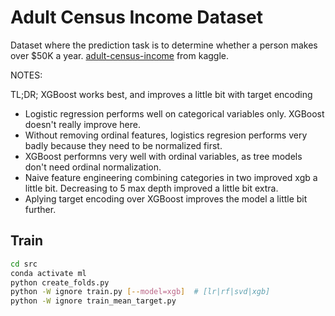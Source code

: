 # Adult Census Income Dataset

Dataset where the prediction task is to determine whether a person makes over $50K a year.
[adult-census-income](https://www.kaggle.com/datasets/uciml/adult-census-income) from kaggle.

NOTES:

TL;DR; XGBoost works best, and improves a little bit with target encoding

* Logistic regression performs well on categorical variables only. XGBoost doesn't really improve here.
* Without removing ordinal features, logistics regresion performs very badly because they need to be normalized first.
* XGBoost performns very well with ordinal variables, as tree models don't need ordinal normalization.
* Naive feature engineering combining categories in two improved xgb a little bit. Decreasing to 5 max depth improved a little bit extra.
* Aplying target encoding over XGBoost improves the model a little bit further.

## Train

```bash
cd src
conda activate ml
python create_folds.py
python -W ignore train.py [--model=xgb]  # [lr|rf|svd|xgb]
python -W ignore train_mean_target.py
```
